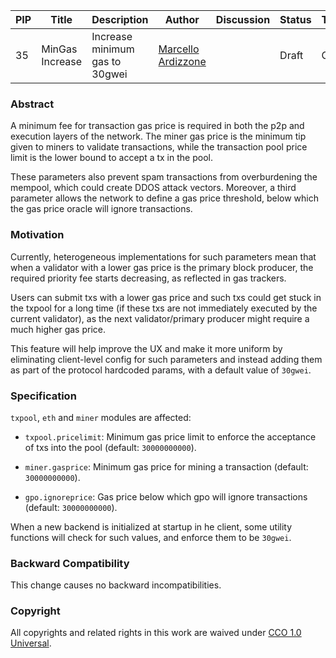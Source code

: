 | PIP | Title          | Description                | Author                        | Discussion | Status      | Type                                     | Date                  |
|-----|----------------|----------------------------|------------------------------|------------|-------------|------------------------------------------|-----------------------|
| 35  | MinGas Increase | Increase minimum gas to 30gwei| [Marcello Ardizzone](https://https://github.com/marcello33)| | Draft | Core | 2024-04-30

### Abstract

A minimum fee for transaction gas price is required in both the p2p and execution layers of the network. The miner gas price is the minimum tip given to miners to validate transactions, while the transaction pool price limit is the lower bound to accept a tx in the pool. 

These parameters also prevent spam transactions from overburdening the mempool, which could create DDOS attack vectors. Moreover, a third parameter allows the network to define a gas price threshold, below which the gas price oracle will ignore transactions.

###  Motivation

Currently, heterogeneous implementations for such parameters mean that when a validator with a lower gas price is the primary block producer, the required priority fee starts decreasing, as reflected in gas trackers.

Users can submit txs with a lower gas price and such txs could get stuck in the txpool for a long time (if these txs are not immediately executed by the current validator), as the next validator/primary producer might require a much higher gas price.

This feature will help improve the UX and make it more uniform by eliminating client-level config for such parameters and instead adding them as part of the protocol hardcoded params, with a default value of `30gwei`.


### Specification

`txpool`, `eth` and `miner` modules are affected:

-   `txpool.pricelimit`: Minimum gas price limit to enforce the acceptance of txs into the pool (default: `30000000000`).

-   `miner.gasprice`: Minimum gas price for mining a transaction (default: `30000000000`).

-   `gpo.ignoreprice`: Gas price below which gpo will ignore transactions (default: `30000000000`).


When a new backend is initialized at startup in he client, some utility functions will check for such values, and enforce them to be `30gwei`.


### Backward Compatibility

This change causes no backward incompatibilities.

### Copyright

All copyrights and related rights in this work are waived under [CCO 1.0 Universal](https://creativecommons.org/publicdomain/zero/1.0/legalcode).
